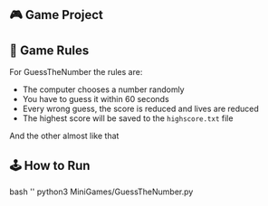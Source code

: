 ## 🎮 Game Project

## 📜 Game Rules
For GuessTheNumber the rules are:
- The computer chooses a number randomly
- You have to guess it within 60 seconds
- Every wrong guess, the score is reduced and lives are reduced
- The highest score will be saved to the `highscore.txt` file

And the other almost like that
## 🕹️ How to Run
bash ''
python3 MiniGames/GuessTheNumber.py
